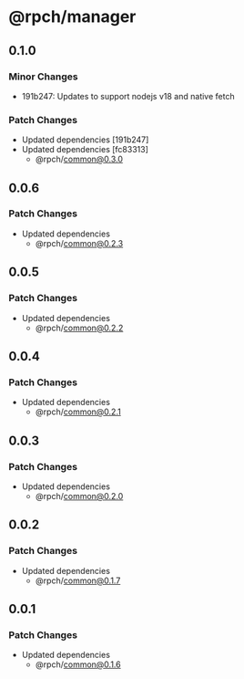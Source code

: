 # @rpch/manager

## 0.1.0

### Minor Changes

- 191b247: Updates to support nodejs v18 and native fetch

### Patch Changes

- Updated dependencies [191b247]
- Updated dependencies [fc83313]
  - @rpch/common@0.3.0

## 0.0.6

### Patch Changes

- Updated dependencies
  - @rpch/common@0.2.3

## 0.0.5

### Patch Changes

- Updated dependencies
  - @rpch/common@0.2.2

## 0.0.4

### Patch Changes

- Updated dependencies
  - @rpch/common@0.2.1

## 0.0.3

### Patch Changes

- Updated dependencies
  - @rpch/common@0.2.0

## 0.0.2

### Patch Changes

- Updated dependencies
  - @rpch/common@0.1.7

## 0.0.1

### Patch Changes

- Updated dependencies
  - @rpch/common@0.1.6
